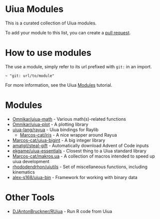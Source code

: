 # Uiua Modules

This is a curated collection of Uiua modules.

To add your module to this list, you can create a [pull request](https://github.com/uiua-lang/uiua-modules/pulls).

# How to use modules

The use a module, simply refer to its url prefixed with `git:` in an import.

```uiua
~ "git: url/to/module"
```

For more information, see the Uiua [Modules](https://uiua.org/tutorial/modules) tutorial.

# Modules

- [Omnikar/uiua-math](https://github.com/Omnikar/uiua-math) - Various math(s)-related functions
- [Omnikar/uiua-plot](https://github.com/Omnikar/uiua-plot) - A plotting library
- [uiua-lang/rayua](https://github.com/uiua-lang/rayua) - Uiua bindings for Raylib
  - [Marcos-cat/iris](https://github.com/Marcos-cat/iris) - A nice wrapper around Rayua
- [Marcos-cat/uiua-bigint](https://github.com/Marcos-cat/uiua-bigint) - A big integer library
- [amatgil/steal-gift](https://github.com/amatgil/steal-gift) - Automatically download Advent of Code inputs
- [ekgame/uiua-essentials](https://github.com/ekgame/uiua-essentials) - Closest thing to a Uiua standard library
- [Marcos-cat/makros.ua](https://github.com/Marcos-cat/makros.ua) - A collection of macros intended to speed up uiua development
- [rhododendrhon/uiutils](https://github.com/rhododendrhon/uiutils) - Set of miscellaneous functions, including kinematics
- [alex-s168/uiua-bin](https://github.com/alex-s168/uiua-bin) - Framework for working with binary data

# Other Tools

- [DJAntonBruckner/RUiua](https://github.com/DJAntonBruckner/RUiua) - Run R code from Uiua
